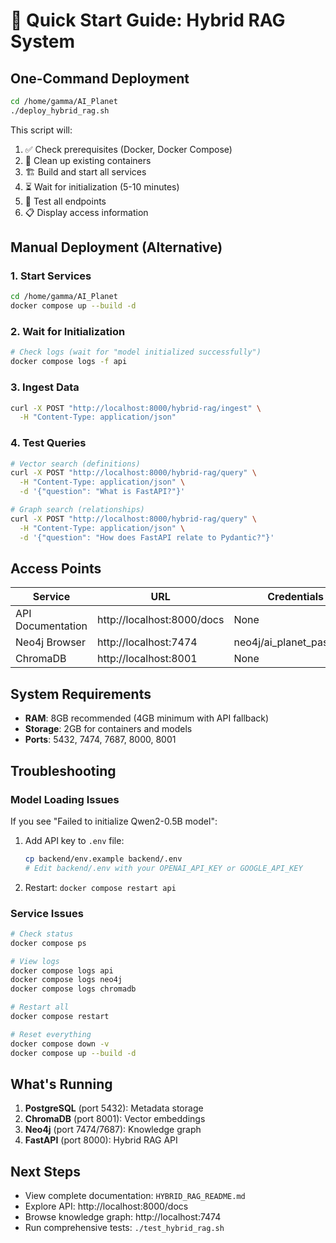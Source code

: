 # 🚀 Quick Start Guide: Hybrid RAG System

## One-Command Deployment

```bash
cd /home/gamma/AI_Planet
./deploy_hybrid_rag.sh
```

This script will:
1. ✅ Check prerequisites (Docker, Docker Compose)
2. 🧹 Clean up existing containers
3. 🏗️ Build and start all services
4. ⏳ Wait for initialization (5-10 minutes)
5. 🧪 Test all endpoints
6. 📋 Display access information

## Manual Deployment (Alternative)

### 1. Start Services
```bash
cd /home/gamma/AI_Planet
docker compose up --build -d
```

### 2. Wait for Initialization
```bash
# Check logs (wait for "model initialized successfully")
docker compose logs -f api
```

### 3. Ingest Data
```bash
curl -X POST "http://localhost:8000/hybrid-rag/ingest" \
  -H "Content-Type: application/json"
```

### 4. Test Queries
```bash
# Vector search (definitions)
curl -X POST "http://localhost:8000/hybrid-rag/query" \
  -H "Content-Type: application/json" \
  -d '{"question": "What is FastAPI?"}'

# Graph search (relationships)
curl -X POST "http://localhost:8000/hybrid-rag/query" \
  -H "Content-Type: application/json" \
  -d '{"question": "How does FastAPI relate to Pydantic?"}'
```

## Access Points

| Service | URL | Credentials |
|---------|-----|-------------|
| API Documentation | http://localhost:8000/docs | None |
| Neo4j Browser | http://localhost:7474 | neo4j/ai_planet_password |
| ChromaDB | http://localhost:8001 | None |

## System Requirements

- **RAM**: 8GB recommended (4GB minimum with API fallback)
- **Storage**: 2GB for containers and models
- **Ports**: 5432, 7474, 7687, 8000, 8001

## Troubleshooting

### Model Loading Issues
If you see "Failed to initialize Qwen2-0.5B model":
1. Add API key to `.env` file:
   ```bash
   cp backend/env.example backend/.env
   # Edit backend/.env with your OPENAI_API_KEY or GOOGLE_API_KEY
   ```
2. Restart: `docker compose restart api`

### Service Issues
```bash
# Check status
docker compose ps

# View logs
docker compose logs api
docker compose logs neo4j
docker compose logs chromadb

# Restart all
docker compose restart

# Reset everything
docker compose down -v
docker compose up --build -d
```

## What's Running

1. **PostgreSQL** (port 5432): Metadata storage
2. **ChromaDB** (port 8001): Vector embeddings
3. **Neo4j** (port 7474/7687): Knowledge graph
4. **FastAPI** (port 8000): Hybrid RAG API

## Next Steps

- View complete documentation: `HYBRID_RAG_README.md`
- Explore API: http://localhost:8000/docs
- Browse knowledge graph: http://localhost:7474
- Run comprehensive tests: `./test_hybrid_rag.sh`
